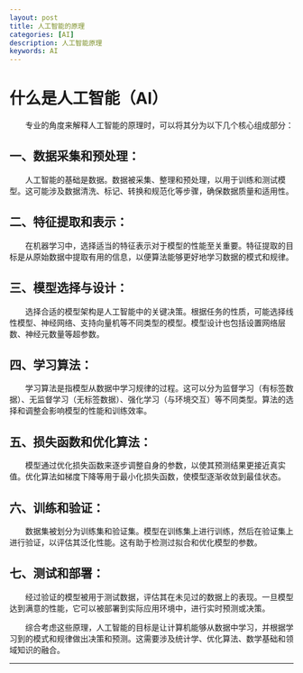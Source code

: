 ```yaml
---
layout: post
title: 人工智能的原理
categories: [AI]
description: 人工智能原理
keywords: AI
---
```


# 什么是人工智能（AI）

&emsp;&emsp;专业的角度来解释人工智能的原理时，可以将其分为以下几个核心组成部分：

## 一、数据采集和预处理： 

&emsp;&emsp;人工智能的基础是数据。数据被采集、整理和预处理，以用于训练和测试模型。这可能涉及数据清洗、标记、转换和规范化等步骤，确保数据质量和适用性。

## 二、特征提取和表示： 

&emsp;&emsp;在机器学习中，选择适当的特征表示对于模型的性能至关重要。特征提取的目标是从原始数据中提取有用的信息，以便算法能够更好地学习数据的模式和规律。

## 三、模型选择与设计： 

&emsp;&emsp;选择合适的模型架构是人工智能中的关键决策。根据任务的性质，可能选择线性模型、神经网络、支持向量机等不同类型的模型。模型设计也包括设置网络层数、神经元数量等超参数。

## 四、学习算法： 

&emsp;&emsp;学习算法是指模型从数据中学习规律的过程。这可以分为监督学习（有标签数据）、无监督学习（无标签数据）、强化学习（与环境交互）等不同类型。算法的选择和调整会影响模型的性能和训练效率。

## 五、损失函数和优化算法： 

&emsp;&emsp;模型通过优化损失函数来逐步调整自身的参数，以使其预测结果更接近真实值。优化算法如梯度下降等用于最小化损失函数，使模型逐渐收敛到最佳状态。

## 六、训练和验证： 

&emsp;&emsp;数据集被划分为训练集和验证集。模型在训练集上进行训练，然后在验证集上进行验证，以评估其泛化性能。这有助于检测过拟合和优化模型的参数。

## 七、测试和部署： 

&emsp;&emsp;经过验证的模型被用于测试数据，评估其在未见过的数据上的表现。一旦模型达到满意的性能，它可以被部署到实际应用环境中，进行实时预测或决策。

&emsp;&emsp;综合考虑这些原理，人工智能的目标是让计算机能够从数据中学习，并根据学习到的模式和规律做出决策和预测。这需要涉及统计学、优化算法、数学基础和领域知识的融合。


-------
